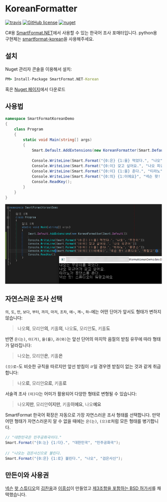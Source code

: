 # KoreanFormatter
 
[![travis][travis-img]][travis-link]
[![GitHub license][license-img]][license-link]
[![nuget][nuget-img]][nuget-link]

C#용 [SmartFormat.NET][smartformat.net]에서 사용할 수 있는 한국어 조사 포매터입니다. python용 구현체는 [smartformat-korean][smartformat-korean]을 사용해주세요.

[smartformat.net]: https://github.com/scottrippey/SmartFormat.NET
[smartformat-korean]: https://github.com/what-studio/smartformat-korean
[travis-img]: https://api.travis-ci.org/what-studio/SmartFormat.NET-Korean.svg?branch=master
[travis-link]: https://travis-ci.org/what-studio/SmartFormat.NET-Korean
[license-img]: https://img.shields.io/badge/license-New%20BSD-blue.svg
[license-link]: https://raw.githubusercontent.com/what-studio/SmartFormat.NET-Korean/master/LICENSE
[nuget-img]: https://img.shields.io/nuget/v/SmartFormat.NET-Korean.svg?label=nuget:%20SmartFormat.Net-Korean

## 설치

Nuget 관리자 콘솔을 이용해서 설치:

```cmd
PM> Install-Package SmartFormat.NET-Korean
```

혹은 [Nuget 페이지][nuget-link]에서 다운로드

[nuget-link]: https://www.nuget.org/packages/SmartFormat.NET-Korean

## 사용법

```c#
namespace SmartFormatKoreanDemo
{
	class Program
	{
		static void Main(string[] args)
		{
			Smart.Default.AddExtensions(new KoreanFormatter(Smart.Default));

			Console.WriteLine(Smart.Format("{0:은} {1:을} 먹었다.", "나오", "부엉이"));
			Console.WriteLine(Smart.Format("{0:이} 갖고 싶어요.", "나오 피규어"));
			Console.WriteLine(Smart.Format("{0:이} {1:을} 춘다.", "티라노", "콩댄스"));
			Console.WriteLine(Smart.Format("{0:의} {1:이에요}", "넥슨 왓! 스튜디오", "듀랑고"));
			Console.ReadKey();
		}
	}
}
```

![demo-image](demo_image.png)

## 자연스러운 조사 선택

`의`, `도`, `만`, `보다`, `부터`, `까지`, `마저`, `조차`, `에~`,
`께~`, `하~`에는 어떤 단어가 앞서도 형태가 변하지 않습니다:

> 나오**의**, 모리안**의**, 키홀**의**, 나오**도**, 모리안**도**, 키홀**도**

반면 `은(는)`, `이(가)`, `을(를)`, `과(와)`는 앞선 단어의 마지막 음절의 받침
유무에 따라 형태가 달라집니다:

> 나오**는**, 모리안**은**, 키홀**은**

`(으)로~`도 비슷한 규칙을 따르지만 앞선 받침이 `ㄹ`일 경우엔 받침이 없는 것과
같게 취급합니다:

> 나오**로**, 모리안**으로**, 키홀**로**

서술격 조사 `(이)다`는 어미가 활용되어 다양한 형태로 변형될 수 있습니다:

> 나오**지만**, 모리안**이지만**, 키홀**이에요**, 나오**예요**

SmartFormat 한국어 확장은 자동으로 가장 자연스러운 조사 형태를 선택합니다.
만약 어떤 형태가 자연스러운지 알 수 없을 때에는 `은(는)`, `(으)로`처럼
모든 형태를 병기합니다.

```c#
// "대한민국은 민주공화국이다."
Smart.Format("{0:는} {1:다}.", "대한민국", "민주공화국");

// "나오는 검은사신으로 불린다.
Smart.Format("{0:은} {1:로} 불린다.", "나오", "검은사신");
```

## 만든이와 사용권

[넥슨][nexon] [왓 스튜디오][what-studio]의 [김찬웅][kexplo]과
[이흥섭][sublee]이 만들었고 [제3조항을 포함하는 BSD 허가서][bsd-3-clause]를
채택했습니다.

[nexon]: http://nexon.com/
[what-studio]: https://github.com/what-studio
[sublee]: http://subl.ee/
[kexplo]: http://chanwoong.kim/
[bsd-3-clause]: http://opensource.org/licenses/BSD-3-Clause
